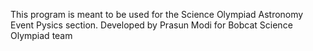 This program is meant to be used for the Science Olympiad Astronomy Event Pysics section. Developed by Prasun Modi for Bobcat Science Olympiad team
